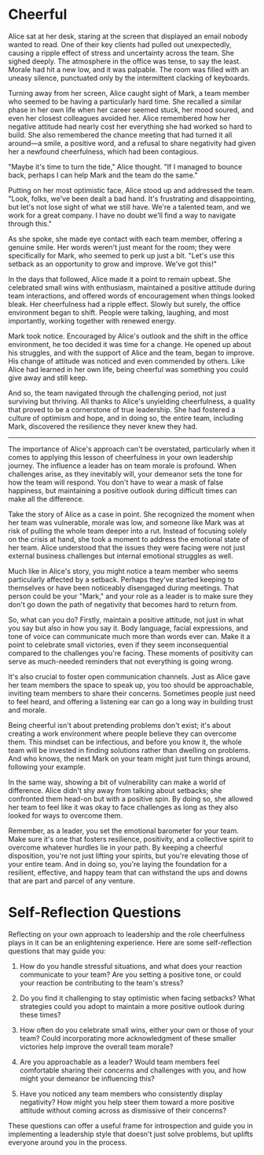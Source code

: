# Cheerful

Alice sat at her desk, staring at the screen that displayed an email nobody wanted to read. One of their key clients had pulled out unexpectedly, causing a ripple effect of stress and uncertainty across the team. She sighed deeply. The atmosphere in the office was tense, to say the least. Morale had hit a new low, and it was palpable. The room was filled with an uneasy silence, punctuated only by the intermittent clacking of keyboards.

Turning away from her screen, Alice caught sight of Mark, a team member who seemed to be having a particularly hard time. She recalled a similar phase in her own life when her career seemed stuck, her mood soured, and even her closest colleagues avoided her. Alice remembered how her negative attitude had nearly cost her everything she had worked so hard to build. She also remembered the chance meeting that had turned it all around—a smile, a positive word, and a refusal to share negativity had given her a newfound cheerfulness, which had been contagious.

"Maybe it's time to turn the tide," Alice thought. "If I managed to bounce back, perhaps I can help Mark and the team do the same."

Putting on her most optimistic face, Alice stood up and addressed the team. "Look, folks, we've been dealt a bad hand. It's frustrating and disappointing, but let's not lose sight of what we still have. We're a talented team, and we work for a great company. I have no doubt we'll find a way to navigate through this."

As she spoke, she made eye contact with each team member, offering a genuine smile. Her words weren't just meant for the room; they were specifically for Mark, who seemed to perk up just a bit. "Let's use this setback as an opportunity to grow and improve. We've got this!"

In the days that followed, Alice made it a point to remain upbeat. She celebrated small wins with enthusiasm, maintained a positive attitude during team interactions, and offered words of encouragement when things looked bleak. Her cheerfulness had a ripple effect. Slowly but surely, the office environment began to shift. People were talking, laughing, and most importantly, working together with renewed energy.

Mark took notice. Encouraged by Alice's outlook and the shift in the office environment, he too decided it was time for a change. He opened up about his struggles, and with the support of Alice and the team, began to improve. His change of attitude was noticed and even commended by others. Like Alice had learned in her own life, being cheerful was something you could give away and still keep.

And so, the team navigated through the challenging period, not just surviving but thriving. All thanks to Alice's unyielding cheerfulness, a quality that proved to be a cornerstone of true leadership. She had fostered a culture of optimism and hope, and in doing so, the entire team, including Mark, discovered the resilience they never knew they had.

---

The importance of Alice's approach can't be overstated, particularly when it comes to applying this lesson of cheerfulness in your own leadership journey. The influence a leader has on team morale is profound. When challenges arise, as they inevitably will, your demeanor sets the tone for how the team will respond. You don't have to wear a mask of false happiness, but maintaining a positive outlook during difficult times can make all the difference.

Take the story of Alice as a case in point. She recognized the moment when her team was vulnerable, morale was low, and someone like Mark was at risk of pulling the whole team deeper into a rut. Instead of focusing solely on the crisis at hand, she took a moment to address the emotional state of her team. Alice understood that the issues they were facing were not just external business challenges but internal emotional struggles as well.

Much like in Alice's story, you might notice a team member who seems particularly affected by a setback. Perhaps they've started keeping to themselves or have been noticeably disengaged during meetings. That person could be your "Mark," and your role as a leader is to make sure they don't go down the path of negativity that becomes hard to return from.

So, what can you do? Firstly, maintain a positive attitude, not just in what you say but also in how you say it. Body language, facial expressions, and tone of voice can communicate much more than words ever can. Make it a point to celebrate small victories, even if they seem inconsequential compared to the challenges you're facing. These moments of positivity can serve as much-needed reminders that not everything is going wrong.

It's also crucial to foster open communication channels. Just as Alice gave her team members the space to speak up, you too should be approachable, inviting team members to share their concerns. Sometimes people just need to feel heard, and offering a listening ear can go a long way in building trust and morale.

Being cheerful isn't about pretending problems don't exist; it's about creating a work environment where people believe they can overcome them. This mindset can be infectious, and before you know it, the whole team will be invested in finding solutions rather than dwelling on problems. And who knows, the next Mark on your team might just turn things around, following your example.

In the same way, showing a bit of vulnerability can make a world of difference. Alice didn't shy away from talking about setbacks; she confronted them head-on but with a positive spin. By doing so, she allowed her team to feel like it was okay to face challenges as long as they also looked for ways to overcome them.

Remember, as a leader, you set the emotional barometer for your team. Make sure it's one that fosters resilience, positivity, and a collective spirit to overcome whatever hurdles lie in your path. By keeping a cheerful disposition, you're not just lifting your spirits, but you're elevating those of your entire team. And in doing so, you're laying the foundation for a resilient, effective, and happy team that can withstand the ups and downs that are part and parcel of any venture.

# Self-Reflection Questions

Reflecting on your own approach to leadership and the role cheerfulness plays in it can be an enlightening experience. Here are some self-reflection questions that may guide you:

1. How do you handle stressful situations, and what does your reaction communicate to your team? Are you setting a positive tone, or could your reaction be contributing to the team's stress?

2. Do you find it challenging to stay optimistic when facing setbacks? What strategies could you adopt to maintain a more positive outlook during these times?

3. How often do you celebrate small wins, either your own or those of your team? Could incorporating more acknowledgment of these smaller victories help improve the overall team morale?

4. Are you approachable as a leader? Would team members feel comfortable sharing their concerns and challenges with you, and how might your demeanor be influencing this?

5. Have you noticed any team members who consistently display negativity? How might you help steer them toward a more positive attitude without coming across as dismissive of their concerns?

These questions can offer a useful frame for introspection and guide you in implementing a leadership style that doesn't just solve problems, but uplifts everyone around you in the process.
